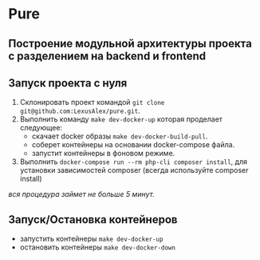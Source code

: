 # Pure

## Построение модульной архитектуры проекта с разделением на backend и frontend

## Запуск проекта с нуля

1. Склонировать проект командой `git clone git@github.com:LexusAlex/pure.git`.
2. Выполнить команду `make dev-docker-up` которая проделает следующее:
    - скачает docker образы `make dev-docker-build-pull`.
    - соберет контейнеры на основании docker-compose файла.
    - запустит контейнеры в фоновом режиме.
3. Выполнить `docker-compose run --rm php-cli composer install`, для установки зависимостей composer (всегда используйте composer install)
    
_вся процедура займет не больше 5 минут._

## Запуск/Остановка контейнеров

- запустить контейнеры `make dev-docker-up`
- остановить контейнеры `make dev-docker-down`
